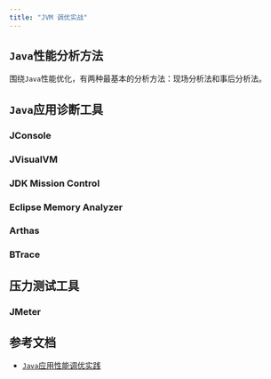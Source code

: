 ```yaml
---
title: "JVM 调优实战"
---
```


## `Java`性能分析方法

围绕`Java`性能优化，有两种最基本的分析方法：现场分析法和事后分析法。

## `Java`应用诊断工具

### JConsole

### JVisualVM

### JDK Mission Control

### Eclipse Memory Analyzer

### Arthas

### BTrace

## 压力测试工具

### JMeter

## 参考文档

- [`Java`应用性能调优实践](https://developer.ibm.com/zh/languages/java/articles/j-lo-performance-tuning-practice/)